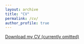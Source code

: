 ```yaml
---
layout: archive
title: "CV"
permalink: /cv/
author_profile: true
---
```


[Download my CV (currently omitted)]()




